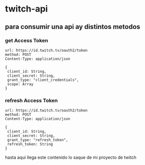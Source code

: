 # twitch-api
## para consumir una api ay distintos metodos

### get Access Token
```
url: https://id.twitch.tv/oauth2/token
method: POST
Content-Type: application/json

{
 client_id: String,
 client_secret: String,
 grant_type: "client_credentials",
 scope: Array
}
```
### refresh Access Token
```
url: https://id.twitch.tv/oauth2/token
method: POST
Content-Type: application/json

{
 client_id: String,
 client_secret: String,
 grant_type: "refresh_token",
 refresh_token: String
}
```
hasta aqui llega este contenido lo saque de mi proyecto de twitch

